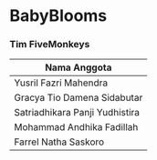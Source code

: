 # BabyBlooms

### Tim FiveMonkeys
| Nama Anggota |
|-----------   |
| Yusril Fazri Mahendra |
| Gracya Tio Damena Sidabutar |
| Satriadhikara Panji Yudhistira |
| Mohammad Andhika Fadillah |
| Farrel Natha Saskoro |

